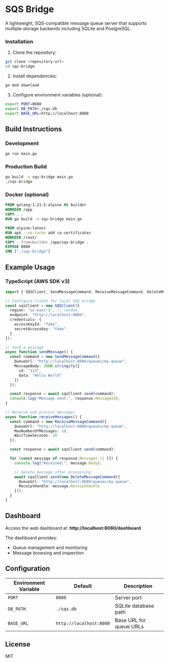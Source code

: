 # SQS Bridge

A lightweight, SQS-compatible message queue server that supports multiple storage backends including SQLite and PostgreSQL.

### Installation

1. Clone the repository:
```bash
git clone <repository-url>
cd sqs-bridge
```

2. Install dependencies:
```bash
go mod download
```

3. Configure environment variables (optional):
```bash
export PORT=8080
export DB_PATH=./sqs.db
export BASE_URL=http://localhost:8080
```

## Build Instructions

### Development
```bash
go run main.go
```

### Production Build
```bash
go build -o sqs-bridge main.go
./sqs-bridge
```

### Docker (optional)
```dockerfile
FROM golang:1.21.5-alpine AS builder
WORKDIR /app
COPY . .
RUN go build -o sqs-bridge main.go

FROM alpine:latest
RUN apk --no-cache add ca-certificates
WORKDIR /root/
COPY --from=builder /app/sqs-bridge .
EXPOSE 8080
CMD ["./sqs-bridge"]
```

## Example Usage

### TypeScript (AWS SDK v3)

```typescript
import { SQSClient, SendMessageCommand, ReceiveMessageCommand, DeleteMessageCommand } from "@aws-sdk/client-sqs";

// Configure client for local SQS bridge
const sqsClient = new SQSClient({
  region: "us-east-1", // random
  endpoint: "http://localhost:8080",
  credentials: {
    accessKeyId: "fake",
    secretAccessKey: "fake"
  }
});

// Send a message
async function sendMessage() {
  const command = new SendMessageCommand({
    QueueUrl: "http://localhost:8080/queues/my-queue",
    MessageBody: JSON.stringify({
      id: "123",
      data: "Hello World"
    })
  });

  const response = await sqsClient.send(command);
  console.log("Message sent:", response.MessageId);
}

// Receive and process messages
async function receiveMessages() {
  const command = new ReceiveMessageCommand({
    QueueUrl: "http://localhost:8080/queues/my-queue",
    MaxNumberOfMessages: 10,
    WaitTimeSeconds: 20
  });

  const response = await sqsClient.send(command);

  for (const message of response.Messages || []) {
    console.log("Received:", message.Body);

    // Delete message after processing
    await sqsClient.send(new DeleteMessageCommand({
      QueueUrl: "http://localhost:8080/queues/my-queue",
      ReceiptHandle: message.ReceiptHandle
    }));
  }
}
```

## Dashboard

Access the web dashboard at: **http://localhost:8080/dashboard**

The dashboard provides:
- Queue management and monitoring
- Message browsing and inspection

## Configuration

| Environment Variable | Default | Description |
|---------------------|---------|-------------|
| `PORT` | `8080` | Server port |
| `DB_PATH` | `./sqs.db` | SQLite database path |
| `BASE_URL` | `http://localhost:8080` | Base URL for queue URLs |

## License

MIT
